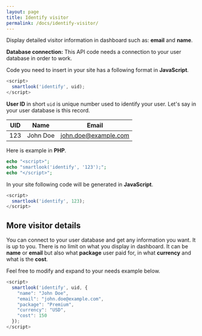 ```yaml
---
layout: page
title: Identify visitor
permalink: /docs/identify-visitor/
---
```


Display detailed visitor information in dashboard such as: **email** and **name**.

<div class="alert alert-warning">
<strong>Database connection:</strong> This API code needs a connection to your user database in order to work.
</div>



Code you need to insert in your site has a following format in **JavaScript**.

```javascript
<script>
  smartlook('identify', uid);
</script> 
```

**User ID** in short `uid` is unique number used to identify your user. Let's say in your user database is this record.

| UID | Name | Email |
|---|---|---|
| 123 | John Doe | john.doe@example.com |

Here is example in **PHP**.

```php
echo "<script>";
echo "smartlook('identify', '123');";
echo "</script>";
```

In your site following code will be generated in **JavaScript**.

```javascript
<script>
  smartlook('identify', 123);
</script>
```

## More visitor details

You can connect to your user database and get any information you want. It is up to you. There is no limit on what you display in dashboard. It can be **name** or **email** but also what **package** user paid for, in what **currency** and what is the **cost**.

Feel free to modify and expand to your needs example below.

```javascript
<script>
  smartlook('identify', uid, {
    "name": "John Doe",
    "email": "john.doe@example.com",
    "package": "Premium",
    "currency": "USD",
    "cost": 150
  });
</script>
```